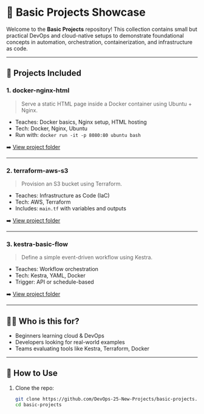 # 🚀 Basic Projects Showcase

Welcome to the **Basic Projects** repository! This collection contains small but practical DevOps and cloud-native setups to demonstrate foundational concepts in automation, orchestration, containerization, and infrastructure as code.

---

## 📂 Projects Included

### 1. **docker-nginx-html**
> Serve a static HTML page inside a Docker container using Ubuntu + Nginx.

- Teaches: Docker basics, Nginx setup, HTML hosting
- Tech: Docker, Nginx, Ubuntu
- Run with: `docker run -it -p 8080:80 ubuntu bash`

➡️ [View project folder](./docker-nginx-html)

---

### 2. **terraform-aws-s3**
> Provision an S3 bucket using Terraform.

- Teaches: Infrastructure as Code (IaC)
- Tech: AWS, Terraform
- Includes: `main.tf` with variables and outputs

➡️ [View project folder](./terraform-aws-s3)

---

### 3. **kestra-basic-flow**
> Define a simple event-driven workflow using Kestra.

- Teaches: Workflow orchestration
- Tech: Kestra, YAML, Docker
- Trigger: API or schedule-based

➡️ [View project folder](./kestra-basic-flow)

---

## 👨‍💻 Who is this for?

- Beginners learning cloud & DevOps
- Developers looking for real-world examples
- Teams evaluating tools like Kestra, Terraform, Docker

---

## 🧠 How to Use

1. Clone the repo:
   ```bash
   git clone https://github.com/DevOps-25-New-Projects/basic-projects.git
   cd basic-projects
